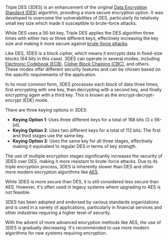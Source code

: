 Triple DES (3DES) is an enhancement of the original [Data Encryption Standard (DES)](../cryptography/des.md) algorithm, providing a more secure encryption option. It was developed to overcome the vulnerabilities of DES, particularly its relatively small key size which made it susceptible to brute-force attacks.

While DES uses a 56-bit key, Triple DES applies the DES algorithm three times with either two or three different keys, effectively increasing the key size and making it more secure against [brute-force attacks](../security/brute.md).

Like DES, 3DES is a block cipher, which means it encrypts data in fixed-size blocks (64 bits in this case). 3DES can operate in several modes, including [Electronic Codebook (ECB)](../cryptography/ebc.md), [Cipher Block Chaining (CBC)](../cryptography/cbc.md), and others. These modes offer different security features and can be chosen based on the specific requirements of the application.

In its most common form, 3DES processes each block of data three times, first encrypting with one key, then decrypting with a second key, and finally encrypting again with a third key. This is known as the encrypt-decrypt-encrypt (EDE) mode.

There are three keying options in 3DES:
- **Keying Option 1**: Uses three different keys for a total of 168 bits (3 x 56-bit).
- **Keying Option 2**: Uses two different keys for a total of 112 bits. The first and third stages use the same key.
- **Keying Option 3**: Uses the same key for all three stages, effectively making it equivalent to regular DES in terms of key strength.

The use of multiple encryption stages significantly increases the security of 3DES over DES, making it more resistant to brute-force attacks. Due to its triple encryption process, 3DES is inherently slower than DES and other more modern encryption algorithms like [AES](../cryptography/aes.md).

While 3DES is more secure than DES, it is still considered less secure than AES. However, it's often used in legacy systems where upgrading to AES is not feasible.

3DES has been adopted and endorsed by various standards organizations and is used in a variety of applications, particularly in financial services and other industries requiring a higher level of security.

With the advent of more advanced encryption methods like AES, the use of 3DES is gradually decreasing. It's recommended to use more modern algorithms for new systems requiring encryption.